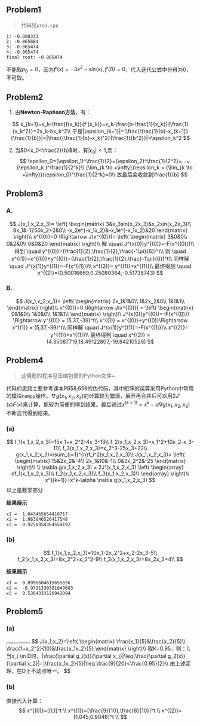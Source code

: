 ## Problem1

> 代码见`pro1.cpp`

```
1: -0.880333
2: -0.865684
3: -0.865474
4: -0.865474
final root: -0.865474
```

不能取$p_0=0$，因为$f'(x)=-3x^2-sin(x),f'(0)=0$，代入迭代公式中分母为0，不可取。

## Problem2

1. 由**Newton-Raphson方法**，有：

$$
x_{k+1}=x_k-\frac{f(x_k)}{f'(x_k)}=x_k-\frac{b-\frac{1}{x_k}}{\frac{1}{x_k^2}}=2x_k-bx_k^2\\
于是|\epsilon_{k+1}|=|\frac{\frac{1}{b}-x_{k+1}}{\frac{1}{b}}|=|\frac{(\frac{1}{b}-x_k)^2}{\frac{1}{b^2}}|=\epsilon_k^2
$$

2. 当$0<x_0<\frac{2}{b}$时，有$|\epsilon_0|<1$,而：
   $$
   \epsilon_0=(\epsilon_1)^\frac{1}{2}=(\epsilon_2)^\frac{1}{2^2}=…=(\epsilon_k
   )^\frac{1}{2^k}\\
   {\lim_{k \to +\infty}}\epsilon_k = {\lim_{k \to +\infty}}(\epsilon_0)^\frac{1}{2^k}=0\\
   故最后会收敛到\frac{1}{b}
   $$

## Problem3

### A.

$$
J(x_1,x_2,x_3)=
\left(
\begin{matrix}
3&x_3sin(x_2x_3)&x_2sin(x_2x_3)\\
8x_1&-1250x_2+2&0\\
-x_2e^{-x_1x_2}&-x_1e^{-x_1x_2}&20
\end{matrix}
\right)\\
x^{(0)}=0 \Rightarrow
J(x^{(0)})=
\left(
\begin{matrix}
3&0&0\\
0&2&0\\
0&0&20
\end{matrix}
\right)\\
解 \quad J^{x(0)}y^{(0)}=-F(x^{(0)})\\
得到 \quad y^{(0)}=(\frac{1}{2},\frac{1}{2},\frac{-1\pi}{6})^t\\
则 \quad x^{(1)}=x^{(0)}+y^{(0)}=(\frac{1}{2},\frac{1}{2},\frac{-1\pi}{6})^t\\
同样解 \quad J^{x(1)}y^{(1)}=-F(x^{(1)})\\
x^{(2)}= y^{(1)}+x^{(1)}\\
最终得到 \quad x^{(2)}=(0.50016669,0.25080364,-0.51738743)
$$

### B.

$$
J(x_1,x_2,x_3)=
\left(
\begin{matrix}
2x_1&1&0\\
1&2x_2&0\\
1&1&1\\
\end{matrix}
\right)\\
x^{(0)}=0 \Rightarrow
J(x^{(0)}) = 
\left(
\begin{matrix}
0&1&0\\
1&0&0\\
1&1&1\\
\end{matrix}
\right)\\
J^{x(0)}y^{(0)}=-F(x^{(0)}) \Rightarrow y^{(0)} = (5,37,-39)^t\\
x^{(1)} = x^{(0)}+y^{(0)}\Rightarrow x^{(1)} = (5,37,-39)^t\\
同样解 \quad J^{x(1)}y^{(1)}=-F(x^{(1)})\\
x^{(2)}= y^{(1)}+x^{(1)}\\
最终得到 \quad x^{(2)} = (4.35087719,18.49122807,-19.84210526)
$$

## Problem4

>  这俩题的程序见压缩包里的Python文件~

代码的思路主要参考课本P658,659的伪代码，其中矩阵的运算采用Python中常用的模块`numpy`操作。$\nabla g(x_1,x_2,x_3)$的计算较为繁琐，展开再合并后可以用$2J'(x)F(x)$来计算，能较为简便的得到结果。最后通过$x^{(k+1)}=x^k-\alpha \nabla g(x_1,x_2,x_3)$不断迭代得到结果。

### (a)


$$
f_1(x_1,x_2,x_3)=15x_1+x_2^2-4x_3-13\\
f_2(x_1,x_2,x_3)=x_1^2+10x_2-x_3-11\\
f_3(x_1,x_2,x_3)=x_2^3-25x_3+22\\
g(x_1,x_2,x_3)=\sum_{i=1}^{n}f_i^2(x_1,x_2,x_3)\\
J(x_1,x_2,x_3)= \left(
\begin{matrix}
15&2x_2&-4\\
2x_1&10&-1\\
0&3x_2^2&-25
\end{matrix}
\right)\\
\\
\nabla g(x_1,x_2,x_3) = 2J'(x_1,x_2,x_3)
\left(
\begin{array}
df_1(x_1,x_2,x_3)\\
f_2(x_1,x_2,x_3)\\
f_3(x_1,x_2,x_3)\\
\end{array}
\right)\\
x^{(k+1)}=x^k-\alpha \nabla g(x_1,x_2,x_3)
$$
以上是数学部分

**结果展示**

```
x1 =  1.043465654410717
x2 =  1.063646526417548
x3 =  0.9256954364554192
```

### (b)

$$
f_1(x_1,x_2,x_3)=10x_1-2x_2^2+x_2-2x_3-5\\
f_2(x_1,x_2,x_3)=8x_2^2+x_3^2-9\\
f_3(x_1,x_2,x_3)=8x_2x_3+4\\
$$

**结果展示**

```
x1 =  0.8996604615655656
x2 =  -0.9791330381049683
x3 =  0.5364333126942094
```



## Problem5

### (a)

<img src="C:\Users\阿漆\AppData\Roaming\Typora\typora-user-images\image-20221016162026117.png" alt="image-20221016162026117" style="zoom:33%;" />
$$
J(x_1,x_2)=\left(
\begin{matrix}
\frac{x_1}{5}&\frac{x_2}{5}\\
\frac{1+x_2^2}{10}&\frac{x_1x_2}{5}
\end{matrix}
\right)\\ 
取K=0.95，则：\\
当x_i \in D时，|\frac{\partial g_i(x)}{\partial x_j}|\leq|\frac{\partial g_2(x)}{\partial x_2}|=|\frac{x_1x_2}{5}|\leq \frac{9}{20}<\frac{0.95}{2}\\
由上述定理，在D上不动点唯一。
$$


### (b)

直接代入计算：
$$
x^{(0)}=[0,1]^t \\
x^{(1)}=[\frac{9}{10},\frac{8}{10}]^t \\
x^{(2)}=[1.045,0.9046]^t \\
$$
